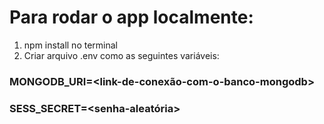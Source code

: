 # Para rodar o app localmente:

1. npm install no terminal
2. Criar arquivo .env como as seguintes variáveis:

### MONGODB_URI=<link-de-conexão-com-o-banco-mongodb>
### SESS_SECRET=<senha-aleatória>